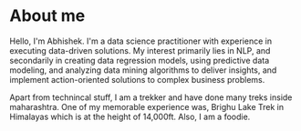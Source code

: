 # About me 

Hello, I'm Abhishek. I'm a data science practitioner with experience in executing data-driven solutions. My interest primarily lies in NLP, and secondarily in creating data regression models, using predictive data modeling, and analyzing data mining  algorithms to deliver insights, and implement action-oriented solutions to complex business problems.

Apart from technincal stuff, I am a trekker and have done many treks inside maharashtra. One of my memorable experience was, Brighu Lake Trek in Himalayas which is at the height of 14,000ft. Also, I am a foodie.
